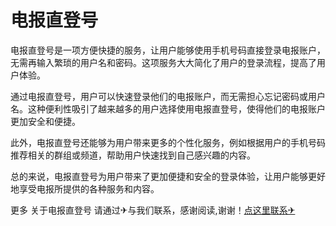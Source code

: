 # 电报直登号

电报直登号是一项方便快捷的服务，让用户能够使用手机号码直接登录电报账户，无需再输入繁琐的用户名和密码。这项服务大大简化了用户的登录流程，提高了用户体验。

通过电报直登号，用户可以快速登录他们的电报账户，而无需担心忘记密码或用户名。这种便利性吸引了越来越多的用户选择使用电报直登号，使得他们的电报账户更加安全和便捷。

此外，电报直登号还能够为用户带来更多的个性化服务，例如根据用户的手机号码推荐相关的群组或频道，帮助用户快速找到自己感兴趣的内容。

总的来说，电报直登号为用户带来了更加便捷和安全的登录体验，让用户能够更好地享受电报所提供的各种服务和内容。

更多 关于电报直登号 请通过✈与我们联系，感谢阅读,谢谢！[点这里联系✈](https://bbd.k02.cc)